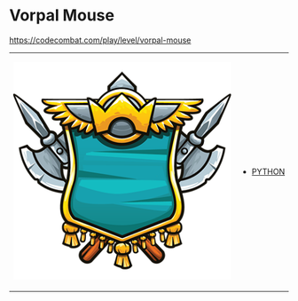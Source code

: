 # Vorpal Mouse

https://codecombat.com/play/level/vorpal-mouse
<table>
<tr>
<td>

![Hero Picture](hero.png?raw=true "Hero Picture")

</td>
<td>
<ul>
<li>

[PYTHON](VorpalMouse.py)

</li>
</td>
</tr>
<table>